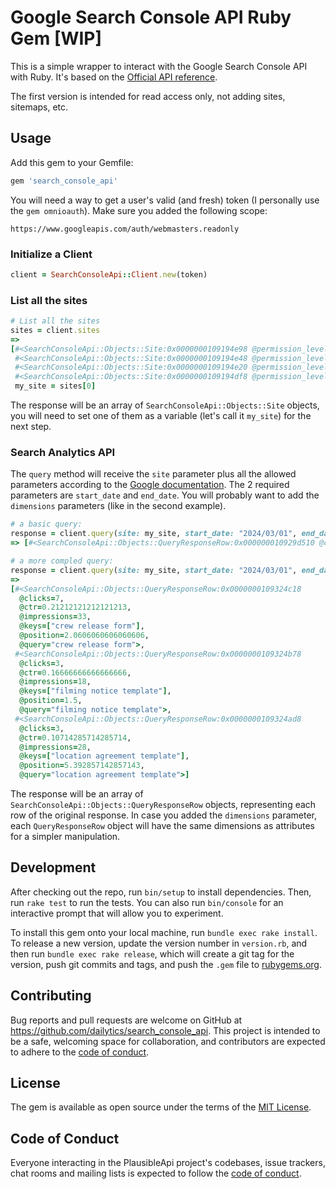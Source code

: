 # Google Search Console API Ruby Gem [WIP]
This is a simple wrapper to interact with the Google Search Console API with Ruby.
It's based on the [Official API reference](https://developers.google.com/webmaster-tools/v1/api_reference_index).

The first version is intended for read access only, not adding sites, sitemaps, etc.

## Usage
Add this gem to your Gemfile:
```rb
gem 'search_console_api'
```

You will need a way to get a user's valid (and fresh) token (I personally use the `gem omnioauth`).
Make sure you added the following scope:

```
https://www.googleapis.com/auth/webmasters.readonly
```

### Initialize a Client
```rb
client = SearchConsoleApi::Client.new(token)
```

### List all the sites
```rb
# List all the sites
sites = client.sites
=>
[#<SearchConsoleApi::Objects::Site:0x0000000109194e98 @permission_level="siteOwner", @site_url="https://dailytics.com/">,
 #<SearchConsoleApi::Objects::Site:0x0000000109194e48 @permission_level="siteUnverifiedUser", @site_url="http://www.anothersite.com/">,
 #<SearchConsoleApi::Objects::Site:0x0000000109194e20 @permission_level="siteOwner", @site_url="sc-domain:anothersite2.com">,
 #<SearchConsoleApi::Objects::Site:0x0000000109194df8 @permission_level="siteOwner", @site_url="sc-domain:anothersite3.com">]
 my_site = sites[0]
```
The response will be an array of `SearchConsoleApi::Objects::Site` objects, you will need to set one of them as a variable (let's call it `my_site`)
for the next step.

### Search Analytics API
The `query` method will receive the `site` parameter plus all the allowed parameters according to the [Google documentation](https://developers.google.com/webmaster-tools/v1/api_reference_index).
The 2 required parameters are `start_date` and `end_date`.
You will probably want to add the `dimensions` parameters (like in the second example).
```rb
# a basic query:
response = client.query(site: my_site, start_date: "2024/03/01", end_date: "2024/04/01")
=> [#<SearchConsoleApi::Objects::QueryResponseRow:0x000000010929d510 @clicks=69, @ctr=0.04542462146148782, @impressions=1519, @keys=nil, @position=15.596445029624753>]

# a more compled query:
response = client.query(site: my_site, start_date: "2024/03/01", end_date: "2024/04/01", dimensions: ["query"], row_limit: 3)
=>
[#<SearchConsoleApi::Objects::QueryResponseRow:0x0000000109324c18
  @clicks=7,
  @ctr=0.21212121212121213,
  @impressions=33,
  @keys=["crew release form"],
  @position=2.0606060606060606,
  @query="crew release form">,
 #<SearchConsoleApi::Objects::QueryResponseRow:0x0000000109324b78
  @clicks=3,
  @ctr=0.16666666666666666,
  @impressions=18,
  @keys=["filming notice template"],
  @position=1.5,
  @query="filming notice template">,
 #<SearchConsoleApi::Objects::QueryResponseRow:0x0000000109324ad8
  @clicks=3,
  @ctr=0.10714285714285714,
  @impressions=28,
  @keys=["location agreement template"],
  @position=5.392857142857143,
  @query="location agreement template">]
```

The response will be an array of `SearchConsoleApi::Objects::QueryResponseRow` objects, representing each row of the original response.
In case you added the `dimensions` parameter, each `QueryResponseRow` object will have the same dimensions as attributes for a
simpler manipulation.


## Development

After checking out the repo, run `bin/setup` to install dependencies. Then, run `rake test` to run the tests. You can also run `bin/console` for an interactive prompt that will allow you to experiment.

To install this gem onto your local machine, run `bundle exec rake install`. To release a new version, update the version number in `version.rb`, and then run `bundle exec rake release`, which will create a git tag for the version, push git commits and tags, and push the `.gem` file to [rubygems.org](https://rubygems.org).

## Contributing

Bug reports and pull requests are welcome on GitHub at https://github.com/dailytics/search_console_api. This project is intended to be a safe, welcoming space for collaboration, and contributors are expected to adhere to the [code of conduct](https://github.com/dailytics/search_console_api/blob/main/CODE_OF_CONDUCT.md).


## License

The gem is available as open source under the terms of the [MIT License](https://opensource.org/licenses/MIT).

## Code of Conduct

Everyone interacting in the PlausibleApi project's codebases, issue trackers, chat rooms and mailing lists is expected to follow the [code of conduct](https://github.com/dailytics/search_console_api/blob/main/CODE_OF_CONDUCT.md).